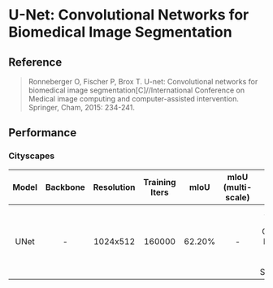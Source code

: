 # U-Net: Convolutional Networks for Biomedical Image Segmentation

## Reference
> Ronneberger O, Fischer P, Brox T. U-net: Convolutional networks for biomedical image segmentation[C]//International Conference on Medical image computing and computer-assisted intervention. Springer, Cham, 2015: 234-241.

## Performance

### Cityscapes

| Model | Backbone | Resolution | Training Iters | mIoU | mIoU (multi-scale) | Links |
|:-:|:-:|:-:|:-:|:-:|:-:|:-:|
|UNet|-|1024x512|160000|62.20%|-|[model](https://paddleseg.bj.bcebos.com/dygraph/unet_cityscapes_1024x512_160k/model.pdparams) \| [log](https://paddleseg.bj.bcebos.com/dygraph/unet_cityscapes_1024x512_160k/train.log) \| [vdl](U-Net: Convolutional Networks for Biomedical Image Segmentation)|
